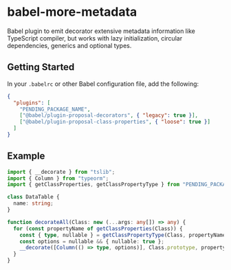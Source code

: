 # babel-more-metadata

Babel plugin to emit decorator extensive metadata information like TypeScript
compiler, but works with lazy initialization, circular dependencies, generics
and optional types.

## Getting Started

In your `.babelrc` or other Babel configuration file, add the following:

```json
{
  "plugins": [
    "PENDING_PACKAGE_NAME",
    ["@babel/plugin-proposal-decorators", { "legacy": true }],
    ["@babel/plugin-proposal-class-properties", { "loose": true }]
  ]
}
```

## Example

```ts
import { __decorate } from "tslib";
import { Column } from "typeorm";
import { getClassProperties, getClassPropertyType } from "PENDING_PACKAGE_NAME";

class DataTable {
  name: string;
}

function decorateAll(Class: new (...args: any[]) => any) {
  for (const propertyName of getClassProperties(Class)) {
    const { type, nullable } = getClassPropertyType(Class, propertyName);
    const options = nullable && { nullable: true };
    __decorate([Column(() => type, options)], Class.prototype, propertyName);
  }
}
```
